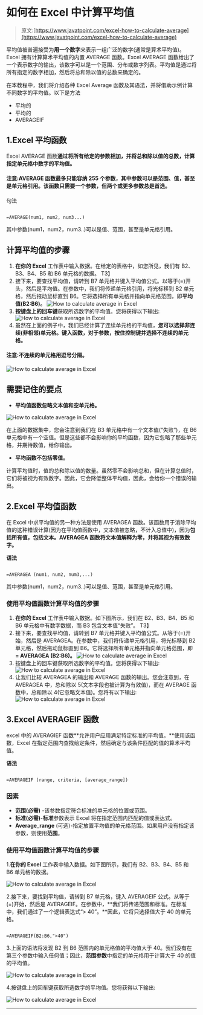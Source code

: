 # 如何在 Excel 中计算平均值

> 原文:[https://www.javatpoint.com/excel-how-to-calculate-average](https://www.javatpoint.com/excel-how-to-calculate-average)

平均值被普遍接受为**用一个数字**来表示一组广泛的数字(通常是算术平均值)。Excel 拥有计算算术平均值的内置 AVERAGE 函数。Excel AVERAGE 函数给出了一个表示数字的输出，该数字可以是一个范围、分布或数字列表。平均值是通过将所有指定的数字相加，然后将总和除以值的总数来确定的。

在本教程中，我们将介绍各种 Excel Average 函数及其语法，并将借助示例计算不同数字的平均值。以下是方法

*   平均的
*   平均的
*   AVERAGEIF

## 1.Excel 平均函数

Excel AVERAGE 函数**通过将所有给定的参数相加，并将总和除以值的总数，计算指定单元格中数字的平均值。**

#### 注意:AVERAGE 函数最多只能容纳 255 个参数，其中参数可以是范围、值，甚至是单元格引用。该函数只需要一个参数，但两个或更多参数总是首选。

句法

```

=AVERAGE(num1, num2, num3...)                   

```

其中参数(num1，num2，num3..)可以是值、范围，甚至是单元格引用。

## 计算平均值的步骤

1.  **在你的 Excel** 工作表中输入数据。在给定的表格中，如您所见，我们有 B2、B3、B4、B5 和 B6 单元格的数据。
    T3】
2.  接下来，要查找平均值，请转到 B7 单元格并键入平均值公式。以等于(=)开头，然后是平均值。在参数中，我们将传递单元格引用，将光标移到 B2 单元格，然后拖动鼠标直到 B6。它将选择所有单元格并指向单元格范围，即**平均值(B2:B6)。**
    ![How to calculate average in Excel](../Images/c9270050aa8b3cb00db1202f9733fe26.png)
3.  **按键盘上的回车键**获取所选数字的平均值。您将获得以下输出:
    ![How to calculate average in Excel](../Images/6f3b7b27fd3edb846761010d412a826e.png)
4.  虽然在上面的例子中，我们已经计算了连续单元格的平均值，**您可以选择非连续(非相邻)单元格。**键入函数，对于参数，按住**控制键并选择不连续的单元格。**

#### 注意:不连续的单元格用逗号分隔。

![How to calculate average in Excel](../Images/04c026ea389e74f8440eaf0cbb4ed860.png)

## 需要记住的要点

*   **平均值函数忽略文本值和空单元格。**

![How to calculate average in Excel](../Images/2f996f8755981bdccad2e8fd4c2578d1.png)

在上面的数据集中，您会注意到我们在 B3 单元格中有一个文本值(“失败”)，在 B6 单元格中有一个空值。但是这些都不会影响你的平均函数，因为它忽略了那些单元格，并期待数值，给你输出。

*   **平均函数不包括零值。**

计算平均值时，值的总和除以值的数量。虽然零不会影响总和，但在计算总值时，它们将被视为有效数字。因此，它会降低整体平均值，因此，会给你一个错误的输出。

## 2.Excel 平均值函数

在 Excel 中求平均值的另一种方法是使用 AVERAGEA 函数。该函数用于消除平均值的这种错误计算(因为在平均值函数中，文本值被忽略，不计入总值中)，因为**包括所有值，包括文本。AVERAGEA 函数将文本值解释为零，并将其视为有效数字。**

**语法**

```

=AVERAGEA (num1, num2, num3,...)

```

其中参数(num1，num2，num3..)可以是值、范围，甚至是单元格引用。

### 使用平均值函数计算平均值的步骤

1.  **在你的 Excel** 工作表中输入数据。如下图所示，我们在 B2、B3、B4、B5 和 B6 单元格中有数字数据，而 B3 包含文本值“失败”。
    T3】
2.  接下来，要查找平均值，请转到 B7 单元格并键入平均值公式。从等于(=)开始，然后是 AVERAGEA。在参数中，我们将传递单元格引用，将光标移到 B2 单元格，然后拖动鼠标直到 B6。它将选择所有单元格并指向单元格范围，即 **= AVERAGEA (B2:B6)。**
    ![How to calculate average in Excel](../Images/f98a395610a548f2cd1244a93191d4fc.png)
3.  按键盘上的回车键获取所选数字的平均值。您将获得以下输出:
    ![How to calculate average in Excel](../Images/18b0380e040970b506d8ce4dbe0619aa.png)
4.  让我们比较 AVERAGEA 的输出和 AVERAGE 函数的输出。您会注意到，在 AVERAGEA 中，总和除以 5(文本字段也被计算为有效值)，而在 AVERAGE 函数中，总和除以 4(它忽略文本值)。您将有以下输出:
    ![How to calculate average in Excel](../Images/5d8380da3f8b31fc5849e798026c3edb.png)

## 3.Excel AVERAGEIF 函数

excel 中的 AVERAGIEF 函数**允许用户应用满足特定标准的平均值。**使用该函数，Excel 在指定范围内查找给定条件，然后确定与该条件匹配的值的算术平均值。

**语法**

```

=AVERAGEIF (range, criteria, [average_range])

```

### 因素

*   **范围(必需)** -该参数指定符合标准的单元格的位置或范围。
*   **标准(必需)**-**标准**参数表示 Excel 将在指定范围内匹配的值或表达式。
*   **Average_range** (可选)-指定放置平均值的单元格范围。如果用户没有指定该参数，则使用**范围**。

### 使用平均值函数计算平均值的步骤

1.**在你的 Excel** 工作表中输入数据。如下图所示，我们有 B2、B3、B4、B5 和 B6 单元格的数据。

![How to calculate average in Excel](../Images/5f549d33d1c623a0c340fc9909affefc.png)

2.接下来，要找到平均值，请转到 B7 单元格，键入 AVERAGEIF 公式。从等于(=)开始，然后是 AVERAGEIF。在参数中，**我们将传递范围和标准。在标准中，我们通过了一个逻辑表达式“> 40”。**因此，它将只选择值大于 40 的单元格。

```

=AVERAGEIF(B2:B6,">40")

```

3.上面的语法将发现 B2 到 B6 范围内的单元格值的平均值大于 40。我们没有在第三个参数中输入任何值；因此，**范围参数**中指定的单元格用于计算大于 40 的值的平均值。

![How to calculate average in Excel](../Images/8eaf3b35b94d5f0222a79529012c524b.png)

4.按键盘上的回车键获取所选数字的平均值。您将获得以下输出:

![How to calculate average in Excel](../Images/645aa3a9ab239da18aba088836cf88d7.png)

* * *